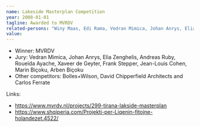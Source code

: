 ```yaml
---
name: Lakeside Masterplan Competition
year: 2008-01-01
tagline: Awarded to MVRDV
related-persons: "Winy Maas, Edi Rama, Vedran Mimica, Johan Anrys, Elia Zenghelis, Andreas Ruby, Roueida Ayache, Xaveer de Geyter, Frank Stepper, Jean-Louis Cohen, Marin Biçoku, Arben Biçoku, Gener2"
value:
---
```

* Winner: MVRDV
* Jury: Vedran Mimica, Johan Anrys, Elia Zenghelis, Andreas Ruby, Roueïda Ayache, Xaveer de Geyter, Frank Stepper, Jean-Louis Cohen, Marin Biçoku, Arben Biçoku
* Other competitors: Bolles+Wilson, David Chipperfield Architects and Carlos Ferrate


Links:
* <https://www.mvrdv.nl/projects/299-tirana-lakside-masterplan>
* <https://www.shqiperia.com/Projekti-per-Liqenin-fitojne-holandezet.4522/>
